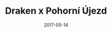 ---
title: Draken x Pohorní Újezd   
group: muzi
contest: "2-liga-b"
date: 2017-05-14
tags: [hazena, draken]
type: external
link: http
---